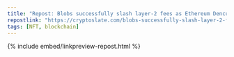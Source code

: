 ```yaml
---
title: "Repost: Blobs successfully slash layer-2 fees as Ethereum Dencun upgrade aims to increase adoption"
repostlink: "https://cryptoslate.com/blobs-successfully-slash-layer-2-fees-as-ethereum-dencun-upgrade-aims-to-increase-adoption/"
tags: [NFT, blockchain]
---
```


{% include embed/linkpreview-repost.html %}
